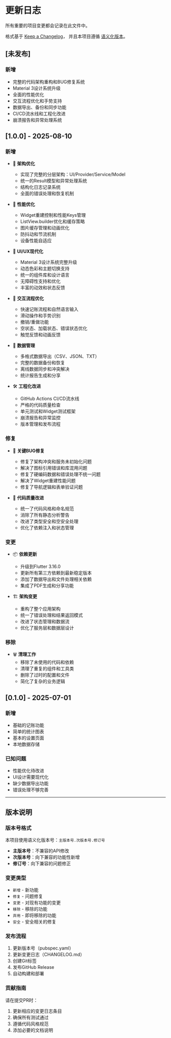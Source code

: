# 更新日志

所有重要的项目变更都会记录在此文件中。

格式基于 [Keep a Changelog](https://keepachangelog.com/zh-CN/1.0.0/)，
并且本项目遵循 [语义化版本](https://semver.org/lang/zh-CN/)。

## [未发布]

### 新增
- 完整的代码架构重构和BUG修复系统
- Material 3设计系统升级
- 全面的性能优化
- 交互流程优化和手势支持
- 数据导出、备份和同步功能
- CI/CD流水线和工程化改进
- 崩溃报告和异常处理系统

## [1.0.0] - 2025-08-10

### 新增
- 🎯 **架构优化**
  - 实现了完整的分层架构：UI/Provider/Service/Model
  - 统一的Result模型和异常处理系统
  - 结构化日志记录系统
  - 全面的错误处理和恢复机制

- 🚀 **性能优化**
  - Widget重建控制和性能Keys管理
  - ListView.builder优化和缓存策略
  - 图片缓存管理和动画优化
  - 防抖动和节流机制
  - 设备性能自适应

- 🎨 **UI/UX现代化**
  - Material 3设计系统完整升级
  - 动态色彩和主题切换支持
  - 统一的组件库和设计语言
  - 无障碍性支持和优化
  - 丰富的动效和状态反馈

- 🔄 **交互流程优化**
  - 快速记账流程和自然语言输入
  - 滑动操作和手势识别
  - 撤销/重做功能
  - 空状态、加载状态、错误状态优化
  - 触觉反馈和动画反馈

- 💾 **数据管理**
  - 多格式数据导出（CSV、JSON、TXT）
  - 完整的数据备份和恢复
  - 离线数据同步和冲突解决
  - 统计报告生成和分享

- 🛠️ **工程化改进**
  - GitHub Actions CI/CD流水线
  - 严格的代码质量检查
  - 单元测试和Widget测试框架
  - 崩溃报告和异常监控
  - 版本管理和发布流程

### 修复
- 🐛 **关键BUG修复**
  - 修复了架构冲突和服务未初始化问题
  - 解决了图标引用错误和库混用问题
  - 修复了硬编码数据和错误处理不统一问题
  - 解决了Widget重建性能问题
  - 修复了导航逻辑和表单验证问题

- 🔧 **代码质量改进**
  - 统一了代码风格和命名规范
  - 消除了所有静态分析警告
  - 改进了类型安全和空安全处理
  - 优化了依赖注入和状态管理

### 变更
- 📦 **依赖更新**
  - 升级到Flutter 3.16.0
  - 更新所有第三方依赖到最新稳定版本
  - 添加了数据导出和文件处理相关依赖
  - 集成了PDF生成和分享功能

- 🏗️ **架构变更**
  - 重构了整个应用架构
  - 统一了错误处理和结果返回模式
  - 改进了状态管理和数据流
  - 优化了服务层和数据层设计

### 移除
- 🗑️ **清理工作**
  - 移除了未使用的代码和依赖
  - 清理了重复的组件和工具类
  - 删除了过时的配置和文件
  - 简化了复杂的业务逻辑

## [0.1.0] - 2025-07-01

### 新增
- 基础的记账功能
- 简单的统计图表
- 基本的设置页面
- 本地数据存储

### 已知问题
- 性能优化待改进
- UI设计需要现代化
- 缺少数据导出功能
- 错误处理不够完善

---

## 版本说明

### 版本号格式
本项目使用语义化版本号：`主版本号.次版本号.修订号`

- **主版本号**：不兼容的API修改
- **次版本号**：向下兼容的功能性新增
- **修订号**：向下兼容的问题修正

### 变更类型
- `新增` - 新功能
- `修复` - 问题修复
- `变更` - 对现有功能的变更
- `移除` - 移除的功能
- `弃用` - 即将移除的功能
- `安全` - 安全相关的修复

### 发布流程
1. 更新版本号（pubspec.yaml）
2. 更新变更日志（CHANGELOG.md）
3. 创建Git标签
4. 发布GitHub Release
5. 自动构建和部署

### 贡献指南
请在提交PR时：
1. 更新相应的变更日志条目
2. 确保所有测试通过
3. 遵循代码风格规范
4. 添加必要的文档说明
